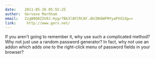 ```yaml
---
date:    2011-05-26 05:55:25
author:  Gervase Markham
email:   ZzgW9Q8ZIU9J.Hygr7Bk3l8FCRCAF.dbCDK6WFMYyaPVd1dg==
link:     http://www.gerv.net/
---
```


If you aren't going to remember it, why use such a complicated method?
Why not just use a random password generator? In fact, why not use an
addon which adds one to the right-click menu of password fields in
your browser?
